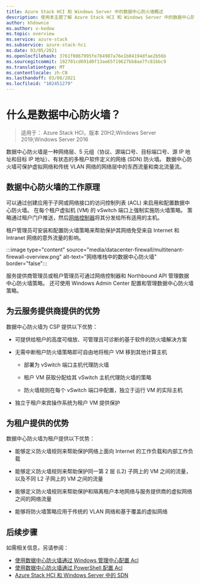 ```yaml
---
title: Azure Stack HCI 和 Windows Server 中的数据中心防火墙概述
description: 使用本主题了解 Azure Stack HCI 和 Windows Server 中的数据中心防火墙。
author: khdownie
ms.author: v-kedow
ms.topic: overview
ms.service: azure-stack
ms.subservice: azure-stack-hci
ms.date: 03/05/2021
ms.openlocfilehash: 3761f0867995fe784987a76e1b04194dfae2b56b
ms.sourcegitcommit: 192701cd691d0f13ae65f19627bb8ae7fc81bbc9
ms.translationtype: MT
ms.contentlocale: zh-CN
ms.lasthandoff: 03/08/2021
ms.locfileid: "102451279"
---
```

# <a name="what-is-datacenter-firewall"></a>什么是数据中心防火墙？

> 适用于： Azure Stack HCI，版本 20H2;Windows Server 2019;Windows Server 2016

数据中心防火墙是一种网络层、5 元组（协议、源端口号、目标端口号、源 IP 地址和目标 IP 地址）、有状态的多租户软件定义的网络 (SDN) 防火墙。 数据中心防火墙可保护虚拟网络和传统 VLAN 网络的网络层中的东西流量和南北流量流。

## <a name="how-datacenter-firewall-works"></a>数据中心防火墙的工作原理

可以通过创建应用于子网或网络接口的访问控制列表 (ACL) 来启用和配置数据中心防火墙。 在每个租户虚拟机 (VM) 的 vSwitch 端口上强制实施防火墙策略。 策略通过租户门户推送，然后[网络控制器](network-controller-overview.md)将其分发给所有适用的主机。

租户管理员可安装和配置防火墙策略来帮助保护其网络免受来自 Internet 和 Intranet 网络的意外流量的影响。

:::image type="content" source="media/datacenter-firewall/multitenant-firewall-overview.png" alt-text="网络堆栈中的数据中心防火墙" border="false":::

服务提供商管理员或租户管理员可通过网络控制器和 Northbound API 管理数据中心防火墙策略。 还可使用 Windows Admin Center 配置和管理数据中心防火墙策略。

## <a name="advantages-for-cloud-service-providers"></a>为云服务提供商提供的优势

数据中心防火墙为 CSP 提供以下优势：

- 可提供给租户的高度可缩放、可管理且可诊断的基于软件的防火墙解决方案

- 无需中断租户防火墙策略即可自由地将租户 VM 移到其他计算主机

    - 部署为 vSwitch 端口主机代理防火墙

    - 租户 VM 获取分配给其 vSwitch 主机代理防火墙的策略

    - 防火墙规则在每个 vSwitch 端口中配置，独立于运行 VM 的实际主机

- 独立于租户来宾操作系统为租户 VM 提供保护

## <a name="advantages-for-tenants"></a>为租户提供的优势

数据中心防火墙为租户提供以下优势：

- 能够定义防火墙规则来帮助保护网络上面向 Internet 的工作负载和内部工作负载

- 能够定义防火墙规则来帮助保护同一第 2 层 (L2) 子网上的 VM 之间的流量，以及不同 L2 子网上的 VM 之间的流量

- 能够定义防火墙规则来帮助保护和隔离租户本地网络与服务提供商的虚拟网络之间的网络流量

- 能够将防火墙策略应用于传统的 VLAN 网络和基于覆盖的虚拟网络

## <a name="next-steps"></a>后续步骤

如需相关信息，另请参阅：

- [使用数据中心防火墙通过 Windows 管理中心配置 Acl](../manage/use-datacenter-firewall-windows-admin-center.md)
- [使用数据中心防火墙通过 PowerShell 配置 Acl](../manage/use-datacenter-firewall-powershell.md)
- [Azure Stack HCI 和 Windows Server 中的 SDN](software-defined-networking.md)
